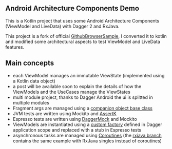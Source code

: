 ## Android Architecture Components Demo

This is a Kotlin project that uses some Android Architecture Components (ViewModel and LiveData) with Dagger 2 and RxJava.

This project is a fork of official [GithubBrowserSample](https://github.com/googlesamples/android-architecture-components/tree/master/GithubBrowserSample),
I converted it to kotlin and modified some architectural aspects to test ViewModel and LiveData features.

## Main concepts
 * each ViewModel manages an immutable ViewState (implemented using a Kotlin data object)
 * a post will be available soon to explain the details of how the ViewModels and the UseCases manage the ViewStates
 * multi module project, thanks to Dagger Android the ui is splitted in multiple modules
 * Fragment args are managed using a [companion object base class](https://github.com/fabioCollini/ArchitectureComponentsDemo/blob/master/viewlib/src/main/java/it/codingjam/github/ui/common/FragmentCreator.kt)
 * JVM tests are written using Mockito and [AssertK](https://github.com/willowtreeapps/assertk)
 * Espresso tests are written using [DaggerMock](https://github.com/fabioCollini/DaggerMock) and Mockito
 * ViewModels are instantiated using a [custom factory](https://github.com/fabioCollini/ArchitectureComponentsDemo/blob/master/viewlib/src/main/java/it/codingjam/github/util/ViewModelFactory.kt) defined in Dagger application scope and replaced with a stub in Espresso tests
 * asynchronous tasks are managed using [Coroutines](https://github.com/Kotlin/kotlinx.coroutines/blob/master/coroutines-guide.md) (the [rxjava branch](https://github.com/fabioCollini/ArchitectureComponentsDemo/tree/rxjava) contains the same example with RxJava singles instead of coroutines)
